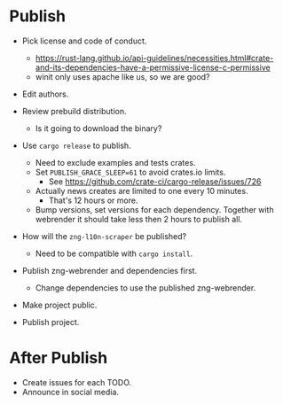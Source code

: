 # Publish

* Pick license and code of conduct.
    - https://rust-lang.github.io/api-guidelines/necessities.html#crate-and-its-dependencies-have-a-permissive-license-c-permissive
    - winit only uses apache like us, so we are good?

* Edit authors.

* Review prebuild distribution.
    - Is it going to download the binary?

* Use `cargo release` to publish.
    - Need to exclude examples and tests crates.
    - Set `PUBLISH_GRACE_SLEEP=61` to avoid crates.io limits.
        - See https://github.com/crate-ci/cargo-release/issues/726
    - Actually news creates are limited to one every 10 minutes.
        - That's 12 hours or more.
    - Bump versions, set versions for each dependency.
    Together with webrender it should take less then 2 hours to publish all.

* How will the `zng-l10n-scraper` be published?
    - Need to be compatible with `cargo install`.

* Publish zng-webrender and dependencies first.
    - Change dependencies to use the published zng-webrender.
* Make project public.
* Publish project.

# After Publish

* Create issues for each TODO.
* Announce in social media.
